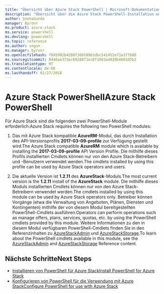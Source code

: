 ```yaml
---
title: "Übersicht über Azure Stack PowerShell | Microsoft-Dokumentation"
description: "Übersicht über die Azure Stack PowerShell-Installation und -Konfiguration."
author: SnehaGunda
manager: Byronr
ms.product: azure-stack
ms.service: powershell
ms.devlang: powershell
ms.topic: reference
ms.author: sngun
ms.manager: byronr
ms.openlocfilehash: f895992b4200f260189b3dbc541452e73a377b00
ms.sourcegitcommit: 8446ae373ac6928871ec8f10d3a4918b4601d5b2
ms.translationtype: HT
ms.contentlocale: de-DE
ms.lasthandoff: 02/27/2018
---
```

# <a name="azure-stack-powershell"></a><span data-ttu-id="d984d-103">Azure Stack PowerShell</span><span class="sxs-lookup"><span data-stu-id="d984d-103">Azure Stack PowerShell</span></span>

<span data-ttu-id="d984d-104">Für Azure Stack sind die folgenden zwei PowerShell-Module erforderlich:</span><span class="sxs-lookup"><span data-stu-id="d984d-104">Azure Stack requires the following two PowerShell modules:</span></span>  

1. <span data-ttu-id="d984d-105">Das mit Azure Stack kompatible **AzureRM**-Modul, das durch Installation des API-Versionsprofils **2017-03-09-profile** zur Verfügung gestellt wird.</span><span class="sxs-lookup"><span data-stu-id="d984d-105">The Azure Stack compatible **AzureRM** module which is available by installing the **2017-03-09-profile** API Version Profile.</span></span> <span data-ttu-id="d984d-106">Die mithilfe dieses Profils installierten Cmdlets können nur von den Azure Stack-Betreibern und -Benutzern verwendet werden.</span><span class="sxs-lookup"><span data-stu-id="d984d-106">The cmdlets installed by using this profile can be used by Azure Stack operators and users.</span></span>

2. <span data-ttu-id="d984d-107">Die aktuelle Version ist **1.2.11** des **AzureStack**-Moduls.</span><span class="sxs-lookup"><span data-stu-id="d984d-107">The most current version is the **1.2.11** install of the **AzureStack** module.</span></span> <span data-ttu-id="d984d-108">Die mithilfe dieses Moduls installierten Cmdlets können nur von den Azure Stack-Betreibern verwendet werden.</span><span class="sxs-lookup"><span data-stu-id="d984d-108">The cmdlets installed by using this module can be used by Azure Stack operators only.</span></span> <span data-ttu-id="d984d-109">Betreiber können Vorgänge (etwa die Verwaltung von Angeboten, Plänen, Diensten und Kontingenten) mithilfe der von diesem Modul bereitgestellten PowerShell-Cmdlets ausführen.</span><span class="sxs-lookup"><span data-stu-id="d984d-109">Operators can perform operations such as manage offers, plans, services, quotas, etc. by using the PowerShell cmdlets provided by this module.</span></span> <span data-ttu-id="d984d-110">Weitere Informationen zu den in diesem Modul verfügbaren PowerShell-Cmdlets finden Sie in den Referenzinhalten zu [AzureStackAdmin](https://docs.microsoft.com/powershell/module/azurerm.azurestackadmin/?view=azurestackps-1.2.11#azurerm.azurestackadmin) und [AzureStackStorage](https://docs.microsoft.com/powershell/module/azurerm.azurestackstorage/?view=azurestackps-1.2.11#azurerm.azurestackstorage).</span><span class="sxs-lookup"><span data-stu-id="d984d-110">To learn about the PowerShell cmdlets available in this module, see the [AzureStackAdmin](https://docs.microsoft.com/powershell/module/azurerm.azurestackadmin/?view=azurestackps-1.2.11#azurerm.azurestackadmin) and [AzureStackStorage](https://docs.microsoft.com/powershell/module/azurerm.azurestackstorage/?view=azurestackps-1.2.11#azurerm.azurestackstorage) Reference content.</span></span>

## <a name="next-steps"></a><span data-ttu-id="d984d-111">Nächste Schritte</span><span class="sxs-lookup"><span data-stu-id="d984d-111">Next Steps</span></span>

* [<span data-ttu-id="d984d-112">Installieren von PowerShell für Azure Stack</span><span class="sxs-lookup"><span data-stu-id="d984d-112">Install PowerShell for Azure Stack</span></span>](https://docs.microsoft.com/azure/azure-stack/azure-stack-powershell-install?view=azurestackps-1.2.9&toc=%2fpowershell%2fmodule%2ftoc.json%3fview%3dazurestackps-1.2.9&view=azurestackps-1.2.9)
* [<span data-ttu-id="d984d-113">Konfigurieren von PowerShell für die Verwendung mit Azure Stack</span><span class="sxs-lookup"><span data-stu-id="d984d-113">Configure PowerShell for use with Azure Stack</span></span>](https://docs.microsoft.com/azure/azure-stack/azure-stack-powershell-configure?view=azurestackps-1.2.9&toc=%2fpowershell%2fmodule%2ftoc.json%3fview%3dazurestackps-1.2.9&view=azurestackps-1.2.9)
